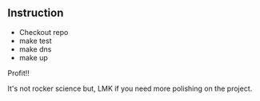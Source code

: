 ## Instruction
- Checkout repo
- make test
- make dns
- make up

Profit!!

It's not rocker science but, LMK if you need more polishing on the project. 